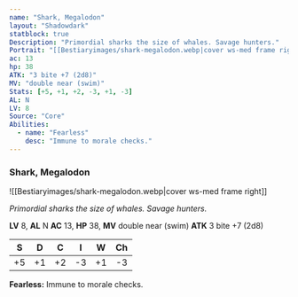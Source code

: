 ```yaml
---
name: "Shark, Megalodon"
layout: "Shadowdark"
statblock: true
Description: "Primordial sharks the size of whales. Savage hunters."
Portrait: "[[Bestiaryimages/shark-megalodon.webp|cover ws-med frame right]]"
ac: 13
hp: 38
ATK: "3 bite +7 (2d8)"
MV: "double near (swim)"
Stats: [+5, +1, +2, -3, +1, -3]
AL: N
LV: 8
Source: "Core"
Abilities:
  - name: "Fearless"
    desc: "Immune to morale checks."
---
```


### Shark, Megalodon

![[Bestiaryimages/shark-megalodon.webp|cover ws-med frame right]]

_Primordial sharks the size of whales. Savage hunters._

**LV** 8, **AL** N
**AC** 13, **HP** 38, **MV** double near (swim)
**ATK** 3 bite +7 (2d8)

|  S  |  D  |  C  |  I  |  W  |  Ch  |
|:---:|:---:|:---:|:---:|:---:|:----:|
| +5 | +1 | +2 | -3 | +1 | -3 |

**Fearless:** Immune to morale checks.

